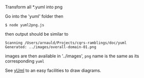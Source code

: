Transform all *.yuml into png

Go into the 'yuml' folder then
    
    $ node yuml2png.js

then output should be similar to

    Scanning /Users/arnauld/Projects/cqrs-ramblings/doc/yuml
    Generated: ../images/overall-domain-01.png

images are then available in '../images', `png` name is the same as its corresponding `yuml`


See [yUml](http://yuml.me/diagram/scruffy/class/draw) to an easy facilities to draw diagrams.